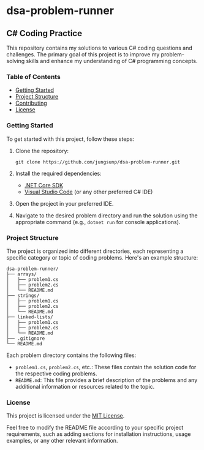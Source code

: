 # dsa-problem-runner

## C# Coding Practice

This repository contains my solutions to various C# coding questions and challenges. The primary goal of this project is to improve my problem-solving skills and enhance my understanding of C# programming concepts.

### Table of Contents

- [Getting Started](#getting-started)
- [Project Structure](#project-structure)
- [Contributing](#contributing)
- [License](#license)

### Getting Started

To get started with this project, follow these steps:

1. Clone the repository:
   ```
   git clone https://github.com/jungsunp/dsa-problem-runner.git
   ```

2. Install the required dependencies:
   - [.NET Core SDK](https://dotnet.microsoft.com/download)
   - [Visual Studio Code](https://code.visualstudio.com/) (or any other preferred C# IDE)

3. Open the project in your preferred IDE.

4. Navigate to the desired problem directory and run the solution using the appropriate command (e.g., `dotnet run` for console applications).

### Project Structure

The project is organized into different directories, each representing a specific category or topic of coding problems. Here's an example structure:

```
dsa-problem-runner/
├── arrays/
│   ├── problem1.cs
│   ├── problem2.cs
│   └── README.md
├── strings/
│   ├── problem1.cs
│   ├── problem2.cs
│   └── README.md
├── linked-lists/
│   ├── problem1.cs
│   ├── problem2.cs
│   └── README.md
├── .gitignore
└── README.md
```

Each problem directory contains the following files:

- `problem1.cs`, `problem2.cs`, etc.: These files contain the solution code for the respective coding problems.
- `README.md`: This file provides a brief description of the problems and any additional information or resources related to the topic.

### License

This project is licensed under the [MIT License](LICENSE).

Feel free to modify the README file according to your specific project requirements, such as adding sections for installation instructions, usage examples, or any other relevant information.
